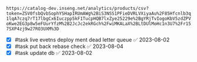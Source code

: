 ```https://catalog-dev.inseng.net/analytics/products/csv?token=ZSV0fsbQvbSophYSHapIRUmAWg%2BiS3NSS1PFieDVRLVXiyaAu%2F85Hfcnlb3q1lqA7czq7rT17lbgCx6Iuczpp5kF1TucpHQB7lxZye25229e%2BgYRjTvIogoKbV5zdZPVoKwe2EG3p8w5eFUurYfzM%2B2JcJc2ekRGch%2FwiMKALaX%2BLtDUlMoHc1n3U7%2Fr157SXP4zj9w27RO3UXM%3D```

- [x] #task live evetns deploy ment dead letter queue ✅ 2023-08-02
- [x] #task put back rebase check ✅ 2023-08-04
- [x] #task update db ✅ 2023-08-02